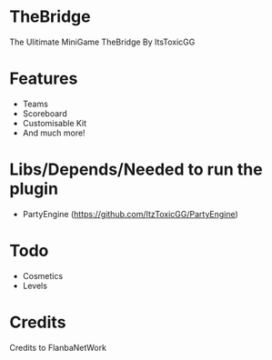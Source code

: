 # TheBridge
The Ulitimate MiniGame TheBridge By ItsToxicGG
# Features
- Teams
- Scoreboard
- Customisable Kit
- And much more!
# Libs/Depends/Needed to run the plugin
- PartyEngine (https://github.com/ItzToxicGG/PartyEngine)
# Todo
- Cosmetics
- Levels 
# Credits
Credits to FlanbaNetWork
